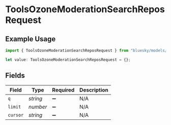 # ToolsOzoneModerationSearchReposRequest

## Example Usage

```typescript
import { ToolsOzoneModerationSearchReposRequest } from "bluesky/models/operations";

let value: ToolsOzoneModerationSearchReposRequest = {};
```

## Fields

| Field              | Type               | Required           | Description        |
| ------------------ | ------------------ | ------------------ | ------------------ |
| `q`                | *string*           | :heavy_minus_sign: | N/A                |
| `limit`            | *number*           | :heavy_minus_sign: | N/A                |
| `cursor`           | *string*           | :heavy_minus_sign: | N/A                |
